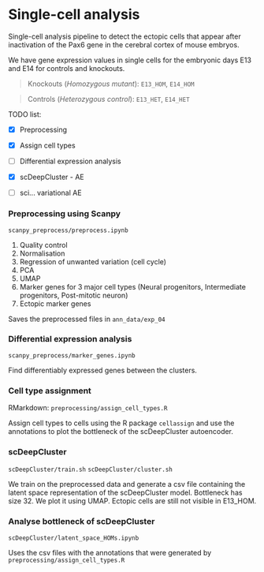# Single-cell analysis

Single-cell analysis pipeline to detect the ectopic cells that appear after inactivation of the Pax6 gene
in the cerebral cortex of mouse embryos.

We have gene expression values in single cells for the embryonic days E13 and E14 for controls and knockouts.

> Knockouts (*Homozygous mutant*): `E13_HOM`, `E14_HOM`

> Controls (*Heterozygous control*): `E13_HET`, `E14_HET`

TODO list:
- [x] Preprocessing
- [x] Assign cell types
- [ ] Differential expression analysis
- [x] scDeepCluster - AE
- [ ] sci... variational AE


### Preprocessing using Scanpy
`scanpy_preprocess/preprocess.ipynb`

1. Quality control
2. Normalisation
3. Regression of unwanted variation (cell cycle)
4. PCA
5. UMAP
6. Marker genes for 3 major cell types (Neural progenitors, Intermediate progenitors, Post-mitotic neuron)
7. Ectopic marker genes

Saves the preprocessed files in `ann_data/exp_04`

### Differential expression analysis
`scanpy_preprocess/marker_genes.ipynb`

Find differentiably expressed genes between the clusters.

### Cell type assignment
RMarkdown: `preprocessing/assign_cell_types.R`

Assign cell types to cells using the R package `cellassign` and use the annotations to plot the bottleneck of the
scDeepCluster autoencoder.


### scDeepCluster
`scDeepCluster/train.sh`
`scDeepCluster/cluster.sh`

We train on the preprocessed data and generate a csv file containing the latent space representation of the scDeepCluster
model. Bottleneck has size 32. We plot it using UMAP. Ectopic cells are still not visible in E13_HOM.

### Analyse bottleneck of scDeepCluster
`scDeepCluster/latent_space_HOMs.ipynb`

Uses the csv files with the annotations that were generated by `preprocessing/assign_cell_types.R`
